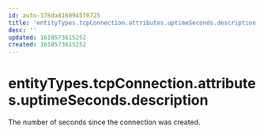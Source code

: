 ```yaml
---
id: auto-178da8160945f0725
title: 'entityTypes.tcpConnection.attributes.uptimeSeconds.description'
desc: ''
updated: 1618573615252
created: 1618573615252
---
```

# entityTypes.tcpConnection.attributes.uptimeSeconds.description

The number of seconds since the connection was created.